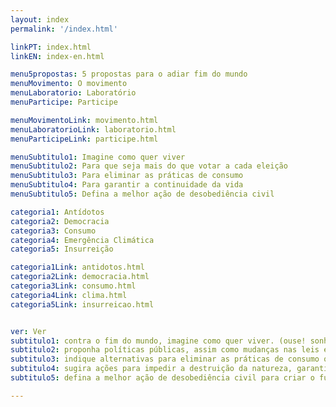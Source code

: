 ```yaml
---
layout: index
permalink: '/index.html'

linkPT: index.html
linkEN: index-en.html

menu5propostas: 5 propostas para o adiar fim do mundo
menuMovimento: O movimento
menuLaboratorio: Laboratório
menuParticipe: Participe

menuMovimentoLink: movimento.html
menuLaboratorioLink: laboratorio.html
menuParticipeLink: participe.html 

menuSubtitulo1: Imagine como quer viver
menuSubtitulo2: Para que seja mais do que votar a cada eleição
menuSubtitulo3: Para eliminar as práticas de consumo
menuSubtitulo4: Para garantir a continuidade da vida
menuSubtitulo5: Defina a melhor ação de desobediência civil

categoria1: Antídotos
categoria2: Democracia
categoria3: Consumo
categoria4: Emergência Climática
categoria5: Insurreição

categoria1Link: antidotos.html
categoria2Link: democracia.html
categoria3Link: consumo.html
categoria4Link: clima.html
categoria5Link: insurreicao.html


ver: Ver
subtitulo1: contra o fim do mundo, imagine como quer viver. (ouse! sonhe, crie, extrapole a razão)
subtitulo2: proponha políticas públicas, assim como mudanças nas leis e nas normas para reduzir as desigualdades de raça, gênero e classe e para que a democracia seja mais do que votar a cada eleição. (ouse! e seja objetivo)
subtitulo3: indique alternativas para eliminar as práticas de consumo que escravizam a nossa e as outras espécies. (ouse! e seja específico)
subtitulo4: sugira ações para impedir a destruição da natureza, garantindo a continuidade de todas as formas de vida no planeta . (ouse! e seja combatente)
subtitulo5: defina a melhor ação de desobediência civil para criar o futuro onde você quer viver! (ouse!)

---
```

